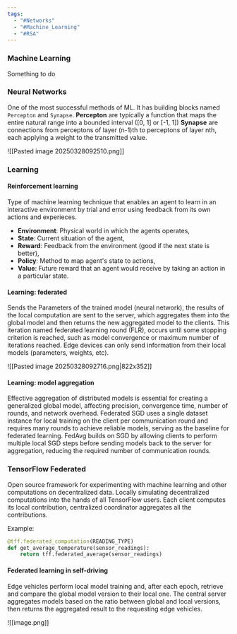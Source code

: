 ```yaml
---
tags:
  - "#Networks"
  - "#Machine_Learning"
  - "#RSA"
---
```

### Machine Learning

Something to do

### Neural Networks

One of the most successful methods of ML. It has building blocks named `Percepton` and `Synapse`.
**Percepton** are typically a function that maps the entire natural range into a bounded interval ([0, 1] or [-1, 1])
**Synapse** are connections from perceptons of layer (n-1)th to perceptons of layer nth, each applying a weight to the transmitted value.

![[Pasted image 20250328092510.png]]

### Learning

#### Reinforcement learning

Type of machine learning technique that enables an agent to learn in an interactive environment by trial and error using feedback from its own actions and experieces.
- **Environment**: Physical world in which the agents operates,
- **State**: Current situation of the agent, 
- **Reward**: Feedback from the environment (good if the next state is better),
- **Policy**: Method to map agent's state to actions,
- **Value**: Future reward that an agent would receive by taking an action in a particular state.
#### Learning: federated

Sends the Parameters of the trained model (neural network), the results of the local computation are sent to the server, which aggregates them into the global model and then returns the new aggregated model to the clients. This iteration named federated learning round (FLR), occurs until some stopping criterion is reached, such as model convergence or maximum number of iterations reached. Edge devices can only send information from their local models (parameters, weights, etc).

![[Pasted image 20250328092716.png|822x352]]
#### Learning: model aggregation

Effective aggregation of distributed models is essential for creating a generalized global model, affecting precision, convergence time, number of rounds, and network overhead. Federated SGD uses a single dataset instance for local training on the client per communication round and requires many rounds to achieve reliable models, serving as the baseline for federated learning. FedAvg builds on SGD by allowing clients to perform multiple local SGD steps before sending models back to the server for aggregation, reducing the required number of communication rounds.


### TensorFlow Federated 

Open source framework for experimenting with machine learning and other computations on decentralized data. Locally simulating decentralized computations into the hands of all TensorFlow users. Each client computes its local contribution, centralized coordinator aggregates all the contributions.

Example:

```python
@tff.federated_computation(READING_TYPE)
def get_average_temperature(sensor_readings):
	return tff.federated_average(sensor_readings)
```

#### Federated learning in self-driving

Edge vehicles perform local model training and, after each epoch, retrieve and compare the global model version to their local one. The central server aggregates models based on the ratio between global and local versions, then returns the aggregated result to the requesting edge vehicles.

![[image.png]]